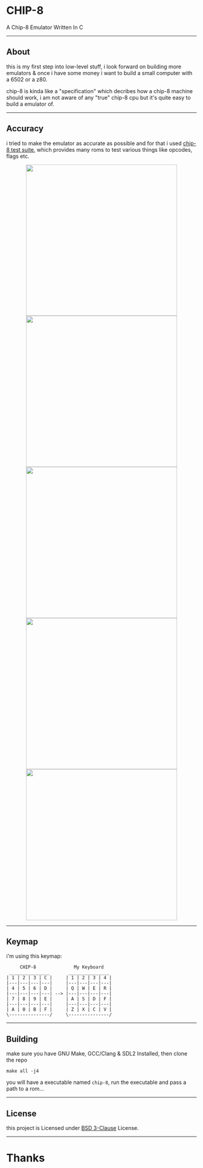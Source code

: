 # CHIP-8
A Chip-8 Emulator Written In C

---
## About
this is my first step into low-level stuff, i look forward on building more emulators & once i have some money i want to build a small computer with a 6502 or a z80.

chip-8 is kinda like a "specification" which decribes how a chip-8 machine should work, i am not aware of any "true" chip-8 cpu but it's quite easy to build a emulator of.

---
## Accuracy
i tried to make the emulator as accurate as possible and for that i used [chip-8 test suite](https://github.com/Timendus/chip8-test-suite), which provides many roms to test various things like opcodes, flags etc.

<p float="left" align="center">
  <img src="https://user-images.githubusercontent.com/75035219/233769394-e036580c-a842-4417-b6ba-6bbe3cd92f40.png" width="400" />
  <img src="https://user-images.githubusercontent.com/75035219/233769411-1da884ee-434c-488b-997a-6535927f5ccf.png" width="400" />
  <img src="https://user-images.githubusercontent.com/75035219/233769419-b9617671-7d4a-4b0f-959c-689eadbb0d27.png" width="400" />
  <img src="https://user-images.githubusercontent.com/75035219/233769511-e8bb6aa2-314e-4200-8bdd-edc90ebd62e3.png" width="400" />
  <img src="https://user-images.githubusercontent.com/75035219/233769540-ba5c4923-eb6e-4513-b019-d4fa93ef0c70.png" width="400" />
</p>

---
## Keymap
i'm using this keymap:

```
     CHIP-8              My Keyboard
 _______________       _______________
| 1 | 2 | 3 | C |     | 1 | 2 | 3 | 4 |
|---|---|---|---|     |---|---|---|---|
| 4 | 5 | 6 | D |     | Q | W | E | R |
|---|---|---|---| --> |---|---|---|---|
| 7 | 8 | 9 | E |     | A | S | D | F |
|---|---|---|---|     |---|---|---|---|
| A | 0 | B | F |     | Z | X | C | V |
\---------------/     \---------------/
```

---
## Building

make sure you have GNU Make, GCC/Clang & SDL2 Installed, then clone the repo

```
make all -j4
```

you will have a executable named `chip-8`, run the executable and pass a path to a rom...

---
## License
this project is Licensed under [BSD 3-Clause](./LICENSE) License.

---
# Thanks
